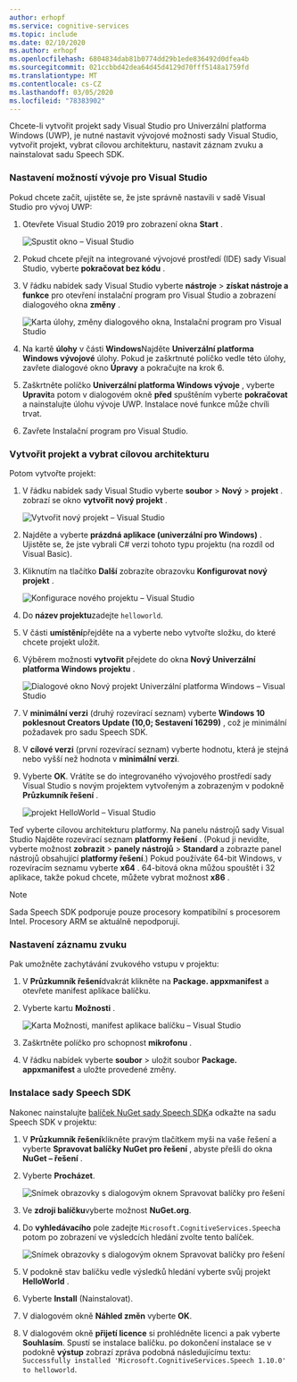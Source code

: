 ```yaml
---
author: erhopf
ms.service: cognitive-services
ms.topic: include
ms.date: 02/10/2020
ms.author: erhopf
ms.openlocfilehash: 6804834dab81b0774dd29b1ede836492d0dfea4b
ms.sourcegitcommit: 021ccbbd42dea64d45d4129d70fff5148a1759fd
ms.translationtype: MT
ms.contentlocale: cs-CZ
ms.lasthandoff: 03/05/2020
ms.locfileid: "78383902"
---
```

Chcete-li vytvořit projekt sady Visual Studio pro Univerzální platforma Windows (UWP), je nutné nastavit vývojové možnosti sady Visual Studio, vytvořit projekt, vybrat cílovou architekturu, nastavit záznam zvuku a nainstalovat sadu Speech SDK.

### <a name="set-up-visual-studio-development-options"></a>Nastavení možností vývoje pro Visual Studio

Pokud chcete začít, ujistěte se, že jste správně nastavili v sadě Visual Studio pro vývoj UWP:

1. Otevřete Visual Studio 2019 pro zobrazení okna **Start** .

   ![Spustit okno – Visual Studio](../articles/cognitive-services/Speech-Service/media/sdk/vs-enable-uwp-start-window.png)

1. Pokud chcete přejít na integrované vývojové prostředí (IDE) sady Visual Studio, vyberte **pokračovat bez kódu** .

1. V řádku nabídek sady Visual Studio vyberte **nástroje** > **získat nástroje a funkce** pro otevření instalační program pro Visual Studio a zobrazení dialogového okna **změny** .

   ![Karta úlohy, změny dialogového okna, Instalační program pro Visual Studio](../articles/cognitive-services/Speech-Service/media/sdk/vs-enable-uwp-workload.png)

1. Na kartě **úlohy** v části **Windows**Najděte **Univerzální platforma Windows vývojové** úlohy. Pokud je zaškrtnuté políčko vedle této úlohy, zavřete dialogové okno **Úpravy** a pokračujte na krok 6.

1. Zaškrtněte políčko **Univerzální platforma Windows vývoje** , vyberte **Upravit**a potom v dialogovém okně **před** spuštěním vyberte **pokračovat** a nainstalujte úlohu vývoje UWP. Instalace nové funkce může chvíli trvat.

1. Zavřete Instalační program pro Visual Studio.

### <a name="create-the-project-and-select-the-target-architecture"></a>Vytvořit projekt a vybrat cílovou architekturu

Potom vytvořte projekt:

1. V řádku nabídek sady Visual Studio vyberte **soubor** > **Nový** > **projekt** . zobrazí se okno **vytvořit nový projekt** .

   ![Vytvořit nový projekt – Visual Studio](../articles/cognitive-services/Speech-Service/media/sdk/vs-enable-uwp-create-new-project.png)

1. Najděte a vyberte **prázdná aplikace (univerzální pro Windows)** . Ujistěte se, že jste vybrali C# verzi tohoto typu projektu (na rozdíl od Visual Basic).

1. Kliknutím na tlačítko **Další** zobrazíte obrazovku **Konfigurovat nový projekt** .

   ![Konfigurace nového projektu – Visual Studio](../articles/cognitive-services/Speech-Service/media/sdk/vs-enable-uwp-configure-your-new-project.png)

1. Do **název projektu**zadejte `helloworld`.

1. V části **umístění**přejděte na a vyberte nebo vytvořte složku, do které chcete projekt uložit.

1. Výběrem možnosti **vytvořit** přejdete do okna **Nový Univerzální platforma Windows projektu** .

   ![Dialogové okno Nový projekt Univerzální platforma Windows – Visual Studio](../articles/cognitive-services/Speech-Service/media/sdk/qs-csharp-uwp-02-new-uwp-project.png)

1. V **minimální verzi** (druhý rozevírací seznam) vyberte **Windows 10 poklesnout Creators Update (10,0; Sestavení 16299)** , což je minimální požadavek pro sadu Speech SDK.

1. V **cílové verzi** (první rozevírací seznam) vyberte hodnotu, která je stejná nebo vyšší než hodnota v **minimální verzi**.

1. Vyberte **OK**. Vrátíte se do integrovaného vývojového prostředí sady Visual Studio s novým projektem vytvořeným a zobrazeným v podokně **Průzkumník řešení** .

   ![projekt HelloWorld – Visual Studio](../articles/cognitive-services/Speech-Service/media/sdk/vs-enable-uwp-helloworld.png)

Teď vyberte cílovou architekturu platformy. Na panelu nástrojů sady Visual Studio Najděte rozevírací seznam **platformy řešení** . (Pokud ji nevidíte, vyberte možnost **zobrazit** > **panely nástrojů** > **Standard** a zobrazte panel nástrojů obsahující **platformy řešení**.) Pokud používáte 64-bit Windows, v rozevíracím seznamu vyberte **x64** . 64-bitová okna můžou spouštět i 32 aplikace, takže pokud chcete, můžete vybrat možnost **x86** .

> [!NOTE]
> Sada Speech SDK podporuje pouze procesory kompatibilní s procesorem Intel. Procesory ARM se aktuálně nepodporují.

### <a name="set-up-audio-capture"></a>Nastavení záznamu zvuku

Pak umožněte zachytávání zvukového vstupu v projektu:

1. V **Průzkumník řešení**dvakrát klikněte na **Package. appxmanifest** a otevřete manifest aplikace balíčku.

1. Vyberte kartu **Možnosti** .

   ![Karta Možnosti, manifest aplikace balíčku – Visual Studio](../articles/cognitive-services/Speech-Service/media/sdk/qs-csharp-uwp-07-capabilities.png)

1. Zaškrtněte políčko pro schopnost **mikrofonu** .

1. V řádku nabídek vyberte **soubor** > uložit soubor **Package. appxmanifest** a uložte provedené změny.

### <a name="install-the-speech-sdk"></a>Instalace sady Speech SDK

Nakonec nainstalujte [balíček NuGet sady Speech SDK](https://aka.ms/csspeech/nuget)a odkažte na sadu Speech SDK v projektu:

1. V **Průzkumník řešení**klikněte pravým tlačítkem myši na vaše řešení a vyberte **Spravovat balíčky NuGet pro řešení** , abyste přešli do okna **NuGet – řešení** .

1. Vyberte **Procházet**.

   ![Snímek obrazovky s dialogovým oknem Spravovat balíčky pro řešení](../articles/cognitive-services/Speech-Service/media/sdk/vs-enable-uwp-nuget-solution-browse.png)

1. Ve **zdroji balíčku**vyberte možnost **NuGet.org**.

1. Do **vyhledávacího** pole zadejte `Microsoft.CognitiveServices.Speech`a potom po zobrazení ve výsledcích hledání zvolte tento balíček.

   ![Snímek obrazovky s dialogovým oknem Spravovat balíčky pro řešení](../articles/cognitive-services/Speech-Service/media/sdk/qs-csharp-uwp-05-nuget-install-1.0.0.png)

1. V podokně stav balíčku vedle výsledků hledání vyberte svůj projekt **HelloWorld** .

1. Vyberte **Install** (Nainstalovat).

1. V dialogovém okně **Náhled změn** vyberte **OK**.

1. V dialogovém okně **přijetí licence** si prohlédněte licenci a pak vyberte **Souhlasím**. Spustí se instalace balíčku. po dokončení instalace se v podokně **výstup** zobrazí zpráva podobná následujícímu textu: `Successfully installed 'Microsoft.CognitiveServices.Speech 1.10.0' to helloworld`.
